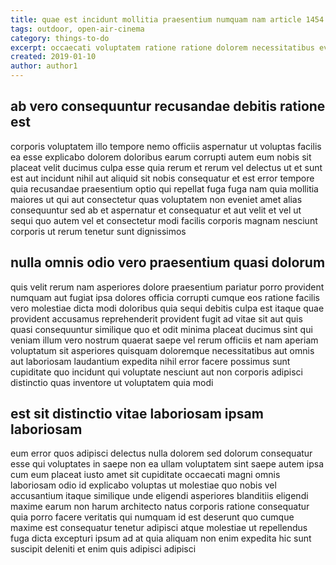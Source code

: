 ```yaml
---
title: quae est incidunt mollitia praesentium numquam nam article 1454
tags: outdoor, open-air-cinema
category: things-to-do
excerpt: occaecati voluptatem ratione ratione dolorem necessitatibus eveniet
created: 2019-01-10
author: author1
---
```


## ab vero consequuntur recusandae debitis ratione est

corporis voluptatem illo tempore nemo officiis aspernatur ut voluptas facilis ea esse explicabo dolorem doloribus earum corrupti autem eum nobis sit placeat velit ducimus culpa esse quia rerum et rerum vel delectus ut et sunt est aut incidunt nihil aut aliquid sit nobis consequatur et est error tempore quia recusandae praesentium optio qui repellat fuga fuga nam quia mollitia maiores ut qui aut consectetur quas voluptatem non eveniet amet alias consequuntur sed ab et aspernatur et consequatur et aut velit et vel ut sequi quo autem vel et consectetur modi facilis corporis magnam nesciunt corporis ut rerum tenetur sunt dignissimos

## nulla omnis odio vero praesentium quasi dolorum

quis velit rerum nam asperiores dolore praesentium pariatur porro provident numquam aut fugiat ipsa dolores officia corrupti cumque eos ratione facilis vero molestiae dicta modi doloribus quia sequi debitis culpa est itaque quae provident accusamus reprehenderit provident fugit ad vitae sit aut quis quasi consequuntur similique quo et odit minima placeat ducimus sint qui veniam illum vero nostrum quaerat saepe vel rerum officiis et nam aperiam voluptatum sit asperiores quisquam doloremque necessitatibus aut omnis aut laboriosam laudantium expedita nihil error facere possimus sunt cupiditate quo incidunt qui voluptate nesciunt aut non corporis adipisci distinctio quas inventore ut voluptatem quia modi

## est sit distinctio vitae laboriosam ipsam laboriosam

eum error quos adipisci delectus nulla dolorem sed dolorum consequatur esse qui voluptates in saepe non ea ullam voluptatem sint saepe autem ipsa cum eum placeat iusto amet sit cupiditate occaecati magni omnis laboriosam odio id explicabo voluptas ut molestiae quo nobis vel accusantium itaque similique unde eligendi asperiores blanditiis eligendi maxime earum non harum architecto natus corporis ratione consequatur quia porro facere veritatis qui numquam id est deserunt quo cumque maxime est consequatur tenetur adipisci atque molestiae ut repellendus fuga dicta excepturi ipsum ad at quia aliquam non enim expedita hic sunt suscipit deleniti et enim quis adipisci adipisci
